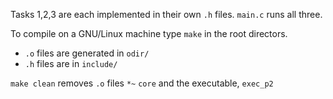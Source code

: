 Tasks 1,2,3 are each implemented in their own `.h` files.  `main.c` runs all three.


To compile on a GNU/Linux machine type `make` in the root directors.
 - `.o` files are generated in `odir/`
 - `.h` files are in `include/`


`make clean` removes `.o` files `*~` `core` and the executable, `exec_p2`
